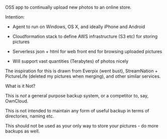 OSS app to continually upload new photos to an online store.

Intention:

* Agent to run on Windows, OS X, and ideally iPhone and Android

* Cloudformation stack to define AWS infrastructure (S3 etc) for storing pictures

* Serverless json + html for web front end for browsing uploaded pictures

* Will support vast quantities (Terabytes) of photos nicely

The inspiration for this is drawn from Everpix (went bust),
StreamNation + PictureLife (deleted my pictures when merging), and other similar services.

What is it Not?

This is _not_ a general purpose backup system, or a competitor to, say, OwnCloud.

This is not intended to maintain any form of useful backup in terms of directories,
naming etc.

This should not be used as your only way to store your pictures - do more backups as well.